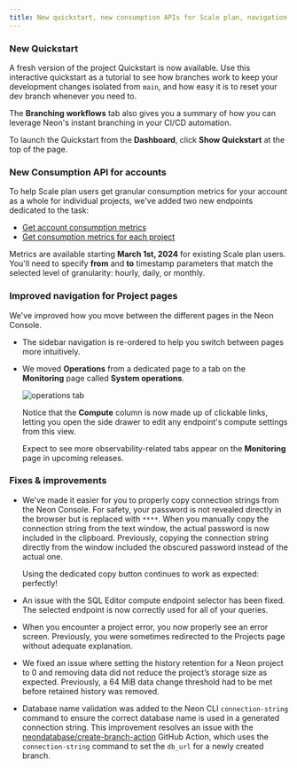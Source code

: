 ```yaml
---
title: New quickstart, new consumption APIs for Scale plan, navigation improvements, and other fixes
---
```


### New Quickstart

A fresh version of the project Quickstart is now available. Use this interactive quickstart as a tutorial to see how branches work to keep your development changes isolated from `main`, and how easy it is to reset your dev branch whenever you need to.

The **Branching workflows** tab also gives you a summary of how you can leverage Neon's instant branching in your CI/CD automation.

To launch the Quickstart from the **Dashboard**, click **Show Quickstart** at the top of the page.

### New Consumption API for accounts

To help Scale plan users get granular consumption metrics for your account as a whole for individual projects, we've added two new endpoints dedicated to the task:

- [Get account consumption metrics](https://api-docs.neon.tech/reference/getconsumptionhistoryperaccount)
- [Get consumption metrics for each project](https://api-docs.neon.tech/reference/getconsumptionhistoryperproject)

Metrics are available starting **March 1st, 2024** for existing Scale plan users. You'll need to specify **from** and **to** timestamp parameters that match the selected level of granularity: hourly, daily, or monthly.

### Improved navigation for Project pages

We've improved how you move between the different pages in the Neon Console.

- The sidebar navigation is re-ordered to help you switch between pages more intuitively.
- We moved **Operations** from a dedicated page to a tab on the **Monitoring** page called **System operations**.

  ![operations tab](/docs/changelog/operations_monitoring.png)

  Notice that the **Compute** column is now made up of clickable links, letting you open the side drawer to edit any endpoint's compute settings from this view.

  Expect to see more observability-related tabs appear on the **Monitoring** page in upcoming releases.

### Fixes & improvements

- We've made it easier for you to properly copy connection strings from the Neon Console. For safety, your password is not revealed directly in the browser but is replaced with `****`. When you manually copy the connection string from the text window, the actual password is now included in the clipboard. Previously, copying the connection string directly from the window included the obscured password instead of the actual one.

  Using the dedicated copy button continues to work as expected: perfectly!

- An issue with the SQL Editor compute endpoint selector has been fixed. The selected endpoint is now correctly used for all of your queries.
- When you encounter a project error, you now properly see an error screen. Previously, you were sometimes redirected to the Projects page without adequate explanation.
- We fixed an issue where setting the history retention for a Neon project to 0 and removing data did not reduce the project’s storage size as expected. Previously, a 64 MiB data change threshold had to be met before retained history was removed.
- Database name validation was added to the Neon CLI `connection-string` command to ensure the correct database name is used in a generated connection string. This improvement resolves an issue with the [neondatabase/create-branch-action](https://github.com/neondatabase/create-branch-action) GitHub Action, which uses the `connection-string` command to set the `db_url` for a newly created branch.
